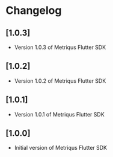 # Changelog


## [1.0.3]

- Version 1.0.3 of Metriqus Flutter SDK

## [1.0.2]

- Version 1.0.2 of Metriqus Flutter SDK

## [1.0.1]

- Version 1.0.1 of Metriqus Flutter SDK

## [1.0.0]

- Initial version of Metriqus Flutter SDK
